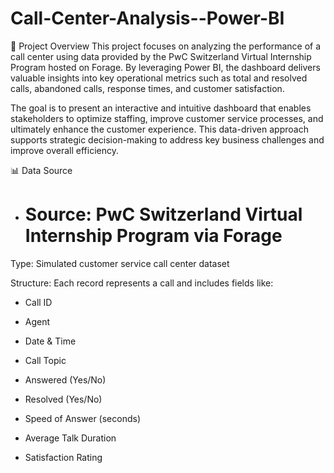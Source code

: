 # Call-Center-Analysis--Power-BI

💠 Project Overview
This project focuses on analyzing the performance of a call center using data provided by the PwC Switzerland Virtual Internship Program hosted on Forage. By leveraging Power BI, the dashboard delivers valuable insights into key operational metrics such as total and resolved calls, abandoned calls, response times, and customer satisfaction.

The goal is to present an interactive and intuitive dashboard that enables stakeholders to optimize staffing, improve customer service processes, and ultimately enhance the customer experience. This data-driven approach supports strategic decision-making to address key business challenges and improve overall efficiency.

📊 Data Source
- # Source: PwC Switzerland Virtual Internship Program via Forage

Type: Simulated customer service call center dataset

Structure: Each record represents a call and includes fields like:

- Call ID

- Agent

- Date & Time

- Call Topic

- Answered (Yes/No)

- Resolved (Yes/No)

- Speed of Answer (seconds)

- Average Talk Duration

- Satisfaction Rating

















